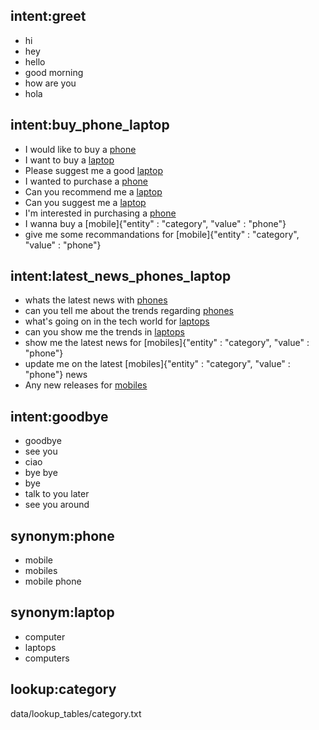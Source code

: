 ## intent:greet
- hi
- hey
- hello
- good morning
- how are you
- hola


## intent:buy_phone_laptop
- I would like to buy a [phone](category)
- I want to buy a [laptop](category)
- Please suggest me a good [laptop](category)
- I wanted to purchase a [phone](category)
- Can you recommend me a [laptop](category)
- Can you suggest me a [laptop](category)
- I'm interested in purchasing a [phone](category)
- I wanna buy a [mobile]{"entity" : "category", "value" : "phone"}
- give me some recommandations for [mobile]{"entity" : "category", "value" : "phone"}


## intent:latest_news_phones_laptop
- whats the latest news with [phones](category)
- can you tell me about the trends regarding [phones](category)
- what's going on in the tech world for [laptops](category)
- can you show me the trends in [laptops](category)
- show me the latest news for [mobiles]{"entity" : "category", "value" : "phone"}
- update me on the latest [mobiles]{"entity" : "category", "value" : "phone"} news
- Any new releases for [mobiles](category)


## intent:goodbye
- goodbye
- see you
- ciao
- bye bye
- bye
- talk to you later
- see you around


## synonym:phone
- mobile
- mobiles
- mobile phone


## synonym:laptop
- computer
- laptops
- computers


## lookup:category
data/lookup_tables/category.txt